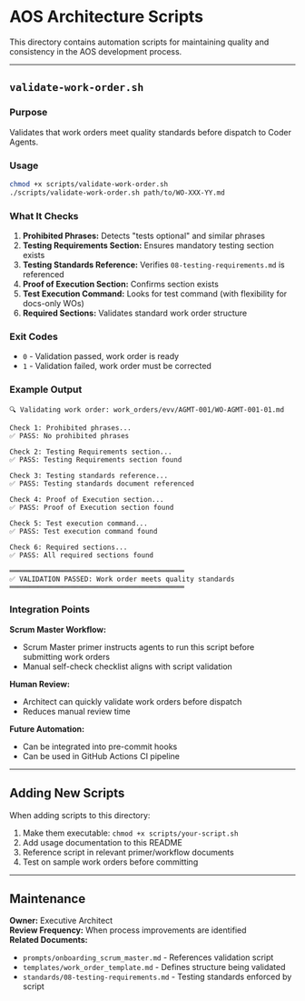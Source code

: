 # AOS Architecture Scripts

This directory contains automation scripts for maintaining quality and consistency in the AOS development process.

---

## `validate-work-order.sh`

### Purpose
Validates that work orders meet quality standards before dispatch to Coder Agents.

### Usage
```bash
chmod +x scripts/validate-work-order.sh
./scripts/validate-work-order.sh path/to/WO-XXX-YY.md
```

### What It Checks
1. **Prohibited Phrases:** Detects "tests optional" and similar phrases
2. **Testing Requirements Section:** Ensures mandatory testing section exists
3. **Testing Standards Reference:** Verifies `08-testing-requirements.md` is referenced
4. **Proof of Execution Section:** Confirms section exists
5. **Test Execution Command:** Looks for test command (with flexibility for docs-only WOs)
6. **Required Sections:** Validates standard work order structure

### Exit Codes
- `0` - Validation passed, work order is ready
- `1` - Validation failed, work order must be corrected

### Example Output
```
🔍 Validating work order: work_orders/evv/AGMT-001/WO-AGMT-001-01.md

Check 1: Prohibited phrases...
✅ PASS: No prohibited phrases

Check 2: Testing Requirements section...
✅ PASS: Testing Requirements section found

Check 3: Testing standards reference...
✅ PASS: Testing standards document referenced

Check 4: Proof of Execution section...
✅ PASS: Proof of Execution section found

Check 5: Test execution command...
✅ PASS: Test execution command found

Check 6: Required sections...
✅ PASS: All required sections found

═══════════════════════════════════════════
✅ VALIDATION PASSED: Work order meets quality standards
═══════════════════════════════════════════
```

### Integration Points

**Scrum Master Workflow:**
- Scrum Master primer instructs agents to run this script before submitting work orders
- Manual self-check checklist aligns with script validation

**Human Review:**
- Architect can quickly validate work orders before dispatch
- Reduces manual review time

**Future Automation:**
- Can be integrated into pre-commit hooks
- Can be used in GitHub Actions CI pipeline

---

## Adding New Scripts

When adding scripts to this directory:
1. Make them executable: `chmod +x scripts/your-script.sh`
2. Add usage documentation to this README
3. Reference script in relevant primer/workflow documents
4. Test on sample work orders before committing

---

## Maintenance

**Owner:** Executive Architect  
**Review Frequency:** When process improvements are identified  
**Related Documents:**
- `prompts/onboarding_scrum_master.md` - References validation script
- `templates/work_order_template.md` - Defines structure being validated
- `standards/08-testing-requirements.md` - Testing standards enforced by script

